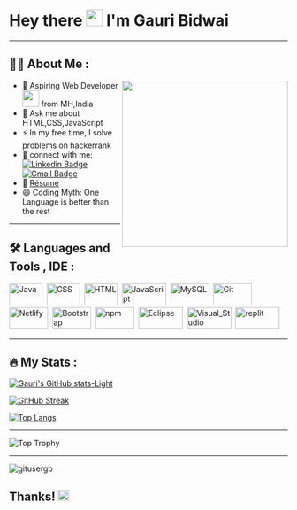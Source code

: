 ### <h1>Hey there <img src="https://media.giphy.com/media/hvRJCLFzcasrR4ia7z/giphy.gif" width="30px"/>  I'm Gauri Bidwai </h1>

---

### <h2>:woman_technologist: About Me :</h2>
<!--
**gitusergb/gitusergb** is a ✨ _special_ ✨ repository because its `README.md` (this file) appears on your GitHub profile.
Here are some ideas to get you started: -->
<!--- 👯 I’m looking to collaborate on ... 
- 🤔 I’m looking for help with -->
<!--- 😄 Pronouns: 
- 🌱 I’m currently learning HTML,CSS,JavaScript -->



 <img align="right" src="https://repository-images.githubusercontent.com/462900780/0a10af70-6cbf-46df-9071-0ff586a3b1d6" width="300" />
 
- 🔭 Aspiring Web Developer <img src="https://media.giphy.com/media/WUlplcMpOCEmTGBtBW/giphy.gif" width="30"> from MH,India
- 💬 Ask me about HTML,CSS,JavaScript
- :zap: In my free time, I solve problems on hackerrank
- :iphone:  connect with me: [![Linkedin Badge](https://img.shields.io/badge/-LinkedIn-blue?style=flat&logo=Linkedin&logoColor=white)](https://www.linkedin.com/in/gauri-bidwai/) [![Gmail Badge](https://img.shields.io/badge/Gmail-D14836?style=flat&logo=gmail&logoColor=white)](gauribidwai94@gmail.com)
- :page_with_curl: [Résumé](https://drive.google.com/file/d/1up3IoTDutUVjb1Z-Fge8XKqrZb8HYyRQ/view?usp=share_link)
- 😄 Coding Myth: One Language is better than the rest

<!-- <div id="header" align="left">
  <img src="https://repository-images.githubusercontent.com/462900780/0a10af70-6cbf-46df-9071-0ff586a3b1d6" width="400"/>
</div> -->


---

### <h2>:hammer_and_wrench: Languages and Tools , IDE :</h2>
<div>
  <img src="https://img.shields.io/badge/Java-ED8B00?style=flat&logo=openjdk&logoColor=white" title="Java" alt="Java" width="60" height="40"/>&nbsp;
  <img src="https://img.shields.io/badge/CSS3-1572B6?style=flat&logo=css3&logoColor=white"  title="CSS3" alt="CSS" width="60" height="40"/>&nbsp;
  <img src="https://img.shields.io/badge/HTML5-E34F26?style=for-the-badge&logo=html5&logoColor=white" title="HTML5" alt="HTML" width="60" height="40"/>&nbsp;
  <img src="https://img.shields.io/badge/JavaScript-F7DF1E?style=flat&logo=JavaScript&logoColor=white" title="JavaScript" alt="JavaScript" width="80" height="40"/>&nbsp;
  <img src="https://img.shields.io/badge/MySQL-00000F?style=flat&logo=mysql&logoColor=white" title="MySQL"  alt="MySQL" width="70" height="40"/>&nbsp;
  <img src="https://img.shields.io/badge/GitHub-100000?style=flat&logo=github&logoColor=white" title="Git" alt="Git" width="70" height="40"/>&nbsp;
  <img src="https://img.shields.io/badge/Netlify-00C7B7?style=flat&logo=netlify&logoColor=white" title="Netlify"  alt="Netlify" width="70" height="40"/>&nbsp;
  <img src="https://img.shields.io/badge/Bootstrap-563D7C?style=flat&logo=bootstrap&logoColor=white" title="Bootstrap"  alt="Bootstrap" width="70" height="40"/>&nbsp;
  <img src="https://img.shields.io/badge/npm-CB3837?style=flat&logo=npm&logoColor=white" title="npm"  alt="npm" width="70" height="40"/>&nbsp;
  <img src="https://img.shields.io/badge/Eclipse-2C2255?style=flat&logo=eclipse&logoColor=white" title="Eclipse" alt="Eclipse" width="80" height="40"/>&nbsp;
<!--   <img src="https://img.shields.io/badge/sublime_text-%23575757.svg?&style=flat&logo=sublime-text&logoColor=important" title="sublime_text"  alt="sublime_text" width="80" height="40"/>&nbsp; -->
  <img src="https://img.shields.io/badge/Visual_Studio-5C2D91?style=flat&logo=visual%20studio&logoColor=white" title="Visual_Studio"  alt="Visual_Studio" width="80" height="40"/>&nbsp;
  <img src="https://img.shields.io/badge/replit-667881?style=flat&logo=replit&logoColor=white" title="replit"  alt="replit" width="80" height="40"/>&nbsp;
 
 
  
 
  
</div>

---

### <h2>:fire: My Stats :</h2>

[![Gauri's GitHub stats-Light](https://github-readme-stats.vercel.app/api?username=gitusergb&show_icons=true&theme=slateorange&bg_color=000000&card_width=500px)](https://github.com/gitusergb/github-readme-statsslateorange)

<!-- [![GitHub Streak](http://github-readme-streak-stats.herokuapp.com?user=gitusergb&theme=dark&background=000000)](https://git.io/streak-stats) -->

[![GitHub Streak](https://streak-stats.demolab.com?user=gitusergb&theme=dark&background=000000&date_format=M%20j%5B%2C%20Y%5D)](https://git.io/streak-stats)

[![Top Langs](https://github-readme-stats.vercel.app/api/top-langs/?username=gitusergb&layout=compact&theme=vision-friendly-dark&card_width=450px)](https://github.com/gitusergb/github-readme-stats)

---
![Top Trophy](https://github-profile-trophy.vercel.app/?username=gitusergb&theme=oldie)


---

<img src="https://komarev.com/ghpvc/?username=gitusergb&style=flat-square&color=blue" alt="gitusergb"/>

<h2><p dir="auto">Thanks! 
  <img src="https://media4.giphy.com/media/jWRnA7aBoUOvsiAzJB/200w.webp?cid=ecf05e47qkyv4exfs2umwh3wlpgj3n9gzpnrtrsegt37mpz3&rid=200w.webp&ct=g" width="20px"/>
<!--   <g-emoji class="g-emoji" alias="heart" fallback-src="https://github.githubassets.com/images/icons/emoji/unicode/2764.png">❤️</g-emoji> -->
</p></h2>

